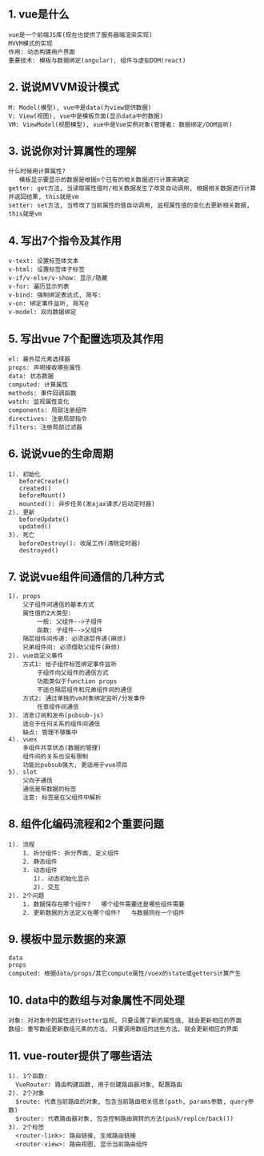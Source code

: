 ## 1. vue是什么
    vue是一个前端JS库(现在也提供了服务器端渲染实现)
    MVVM模式的实现
    作用: 动态构建用户界面
    重要技术: 模板与数据绑定(angular), 组件与虚拟DOM(react)

## 2. 说说MVVM设计模式
    M: Model(模型), vue中是data(为view提供数据)
    V: View(视图), vue中是模板页面(显示data中的数据)
    VM: ViewModel(视图模型), vue中是Vue实例对象(管理者: 数据绑定/DOM监听) 
    
## 3. 说说你对计算属性的理解
    什么时候用计算属性?
       模板显示要显示的数据是根据n个已有的相关数据进行计算来确定
    getter: get方法, 当读取属性值时/相关数据发生了改变自动调用, 根据相关数据进行计算并返回结果, this就是vm
    setter: set方法, 当修改了当前属性的值自动调用, 监视属性值的变化去更新相关数据, this就是vm

## 4. 写出7个指令及其作用
    v-text: 设置标签体文本
    v-html: 设置标签体子标签
    v-if/v-else/v-show: 显示/隐藏
    v-for: 遍历显示列表
    v-bind: 强制绑定表达式, 简写:
    v-on: 绑定事件监听, 简写@
    v-model: 双向数据绑定
    
## 5. 写出vue 7个配置选项及其作用
    el: 最外层元素选择器
    props: 声明接收哪些属性
    data: 状态数据
    computed: 计算属性
    methods: 事件回调函数
    watch: 监视属性变化
    components: 局部注册组件
    directives: 注册局部指令
    filters: 注册局部过滤器
    
    
## 6. 说说vue的生命周期
    1). 初始化
       beforeCreate()
       created()
       beforeMount()
       mounted(): 异步任务(发ajax请求/启动定时器)
    2). 更新
       beforeUpdate()
       updated()
    3). 死亡
       beforeDestroy(): 收尾工作(清除定时器)
       destroyed()

## 7. 说说vue组件间通信的几种方式
    1). props
        父子组件间通信的基本方式
        属性值的2大类型: 
            一般: 父组件-->子组件
            函数: 子组件-->父组件
        隔层组件间传递: 必须逐层传递(麻烦)
        兄弟组件间: 必须借助父组件(麻烦)
    2). vue自定义事件
        方式1: 给子组件标签绑定事件监听
            子组件向父组件的通信方式
            功能类似于function props
            不适合隔层组件和兄弟组件间的通信
        方式2: 通过单独的vm对象绑定监听/分发事件
            任意组件间通信
    3). 消息订阅和发布(pubsub-js)
        适合于任何关系的组件间通信
        缺点: 管理不够集中
    4). vuex
        多组件共享状态(数据的管理)
        组件间的关系也没有限制
        功能比pubsub强大, 更适用于vue项目
    5). slot
        父向子通信
        通信是带数据的标签
        注意: 标签是在父组件中解析

## 8. 组件化编码流程和2个重要问题
    1). 流程
        1. 拆分组件: 拆分界面, 定义组件
        2. 静态组件
        3. 动态组件
           1). 动态初始化显示
           2). 交互
    2). 2个问题
        1. 数据保存在哪个组件?   哪个组件需要还是哪些组件需要
        2. 更新数据的方法定义在哪个组件?   与数据同在一个组件

## 9. 模板中显示数据的来源
    data
    props
    computed: 根据data/props/其它compute属性/vuex的state或getters计算产生

## 10. data中的数组与对象属性不同处理
    对象: 对对象中的属性进行setter监视, 只要设置了新的属性值, 就会更新相应的界面
    数组: 重写数组更新数组元素的方法, 只要调用数组的这些方法, 就会更新相应的界面
    
## 11. vue-router提供了哪些语法
    1). 1个函数:
      VueRouter: 路由构建函数, 用于创建路由器对象, 配置路由
    2). 2个对象
      $route: 代表当前路由的对象, 包含当前路由相关信息(path, params参数, query参数)
      $router: 代表路由器对象, 包含控制路由跳转的方法(push/replce/back())
    3). 2个标签
      <router-link>: 路由链接, 生成路由链接
      <router-view>: 路由视图, 显示当前路由组件



        
